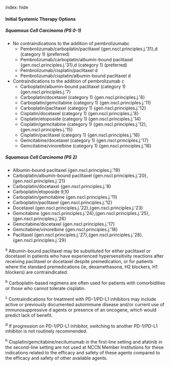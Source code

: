 index: hide

#### Initial Systemic Therapy Options
##### Squamous Cell Carcinoma (PS 0-1)
- No contraindications to the addition of pembrolizumabc
  - Pembrolizumab/carboplatin/paclitaxel {gen.nscl.principles.j.'31},d  (category 1) (preferred)
  - Pembrolizumab/carboplatin/albumin-bound paclitaxel {gen.nscl.principles.j.'31},d  (category 1) (preferred)
  - Pembrolizumab/cisplatin/paclitaxel d
  - Pembrolizumab/cisplatin/albumin-bound paclitaxel d
- Contraindications to the addition of pembrolizumab c
  - Carboplatin/albumin-bound paclitaxel (category 1) {gen.nscl.principles.j.'7}
  - Carboplatin/docetaxel (category 1) {gen.nscl.principles.j.'8}
  - Carboplatin/gemcitabine (category 1) {gen.nscl.principles.j.'11}
  - Carboplatin/paclitaxel (category 1) {gen.nscl.principles.j.'12}
  - Cisplatin/docetaxel (category 1) {gen.nscl.principles.j.'8}
  - Cisplatin/etoposide (category 1) {gen.nscl.principles.j.'14}
  - Cisplatin/gemcitabine (category 1) {gen.nscl.principles.j.'12},{gen.nscl.principles.j.'15}
  - Cisplatin/paclitaxel (category 1) {gen.nscl.principles.j.'16}
  - Gemcitabine/docetaxel (category 1) {gen.nscl.principles.j.'17}
  - Gemcitabine/vinorelbine (category 1) {gen.nscl.principles.j.'18}

##### Squamous Cell Carcinoma (PS 2)
- Albumin-bound paclitaxel {gen.nscl.principles.j.'19}
- Carboplatin/albumin-bound paclitaxel {gen.nscl.principles.j.'20},{gen.nscl.principles.j.'21}
- Carboplatin/docetaxel {gen.nscl.principles.j.'8}
- Carboplatin/etoposide 9,10
- Carboplatin/gemcitabine {gen.nscl.principles.j.'11}
- Carboplatin/paclitaxel {gen.nscl.principles.j.'12}
- Docetaxel {gen.nscl.principles.j.'22},{gen.nscl.principles.j.'23}
- Gemcitabine {gen.nscl.principles.j.'24},{gen.nscl.principles.j.'25},{gen.nscl.principles.j.'26}
- Gemcitabine/docetaxel {gen.nscl.principles.j.'17}
- Gemcitabine/vinorelbine {gen.nscl.principles.j.'18}
- Paclitaxel {gen.nscl.principles.j.'27},{gen.nscl.principles.j.'28},{gen.nscl.principles.j.'29}

 <sup>a</sup>  Albumin-bound paclitaxel may be substituted for either paclitaxel or docetaxel in patients who have experienced hypersensitivity reactions after receiving paclitaxel or docetaxel despite premedication, or for patients where the standard premedications (ie, dexamethasone, H2 blockers, H1 blockers) are contraindicated.

 <sup>b</sup>  Carboplatin-based regimens are often used for patients with comorbidities or those who cannot tolerate cisplatin.

 <sup>c</sup>  Contraindications for treatment with PD-1/PD-L1 inhibitors may include active or previously documented autoimmune disease and/or current use of immunosuppressive d agents or presence of an oncogene, which would predict lack of benefit.

 <sup>d</sup>  If progression on PD-1/PD-L1 inhibitor, switching to another PD-1/PD-L1 inhibitor is not routinely recommended.

 <sup>h</sup>  Cisplatin/gemcitabine/necitumumab in the first-line setting and afatinib in the second-line setting are not used at NCCN Member Institutions for these indications related to the efficacy and safety of these agents compared to the efficacy and safety of other available agents.
